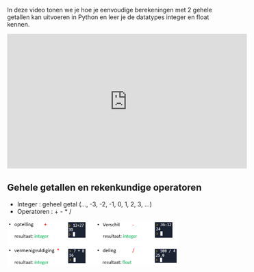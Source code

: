In deze video tonen we je hoe je eenvoudige berekeningen met 2 gehele getallen kan uitvoeren in Python en leer je de datatypes integer en float kennen.

<div align="center">
<iframe width="560" height="315" src="https://www.youtube.com/embed/iP78KB8QPg0" title="YouTube video player" frameborder="0" allow="accelerometer; autoplay; clipboard-write; encrypted-media; gyroscope; picture-in-picture; web-share" allowfullscreen></iframe>
</div>

## Gehele getallen en rekenkundige operatoren

* Integer : geheel getal (..., -3, -2, -1, 0, 1, 2, 3, ...)
* Operatoren : +  -  *  /

<img src="media/rekenkundige_operatoren.png" align="center" width="400px" data-caption="De rekenkundige operatoren voor de optelling, het verschil, het product en de deling." />
